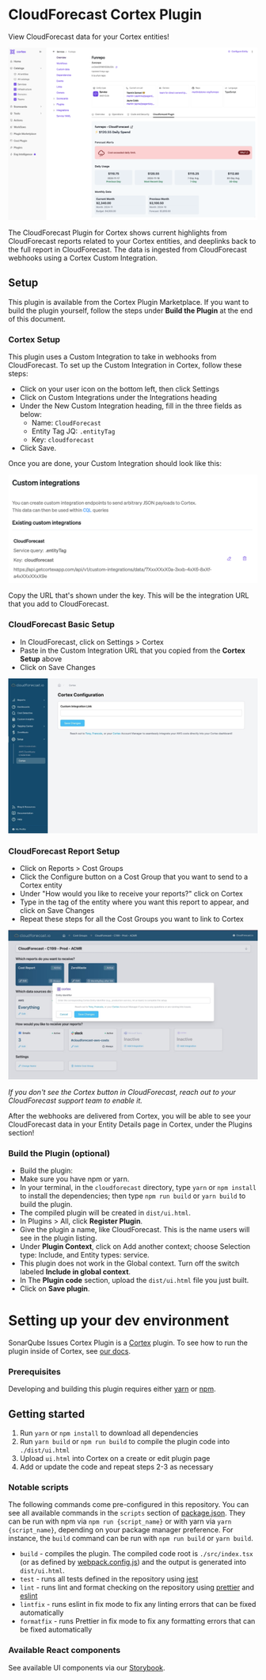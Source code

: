 # CloudForecast Cortex Plugin

View CloudForecast data for your Cortex entities!

<div align="center"><img src="img/cf_ss1.png" /></div>

The CloudForecast Plugin for Cortex shows current highlights from CloudForecast reports related to your Cortex entities, and deeplinks back to the full report in CloudForecast. The data is ingested from CloudForecast webhooks using a Cortex Custom Integration.

## Setup

This plugin is available from the Cortex Plugin Marketplace. If you want to build the plugin yourself, follow the steps under **Build the Plugin** at the end of this document.

### Cortex Setup

This plugin uses a Custom Integration to take in webhooks from CloudForecast. To set up the Custom Integration in Cortex, follow these steps:

- Click on your user icon on the bottom left, then click Settings
- Click on Custom Integrations under the Integrations heading
- Under the New Custom Integration heading, fill in the three fields as below:
  - Name: `CloudForecast`
  - Entity Tag JQ: `.entityTag`
  - Key: `cloudforecast`
- Click Save.

Once you are done, your Custom Integration should look like this:

<div align="center"><img src="img/cf_ss2.png" /></div>

Copy the URL that's shown under the key. This will be the integration URL that you add to CloudForecast.

### CloudForecast Basic Setup

- In CloudForecast, click on Settings > Cortex
- Paste in the Custom Integration URL that you copied from the **Cortex Setup** above
- Click on Save Changes

<div align="center"><img src="img/cf_ss3.jpg" /></div>

### CloudForecast Report Setup

- Click on Reports > Cost Groups
- Click the Configure button on a Cost Group that you want to send to a Cortex entity
- Under "How would you like to receive your reports?" click on Cortex
- Type in the tag of the entity where you want this report to appear, and click on Save Changes
- Repeat these steps for all the Cost Groups you want to link to Cortex

<div align="center"><img src="img/cf_ss4.jpg" /></div>

_If you don't see the Cortex button in CloudForecast, reach out to your CloudForecast support team to enable it._

After the webhooks are delivered from Cortex, you will be able to see your CloudForecast data in your Entity Details page in Cortex, under the Plugins section!

### Build the Plugin (optional)

- Build the plugin:
- Make sure you have npm or yarn.
- In your terminal, in the `cloudforecast` directory, type `yarn` or `npm install` to install the dependencies; then type `npm run build` or `yarn build` to build the plugin.
- The compiled plugin will be created in `dist/ui.html`.
- In Plugins > All, click **Register Plugin**.
- Give the plugin a name, like CloudForecast. This is the name users will see in the plugin listing.
- Under **Plugin Context**, click on Add another context; choose Selection type: Include, and Entity types: service.
- This plugin does not work in the Global context. Turn off the switch labeled **Include in global context**.
- In The **Plugin code** section, upload the `dist/ui.html` file you just built.
- Click on **Save plugin**.

# Setting up your dev environment

SonarQube Issues Cortex Plugin is a [Cortex](https://www.cortex.io/) plugin. To see how to run the plugin inside of Cortex, see [our docs](https://docs.cortex.io/docs/plugins).

### Prerequisites

Developing and building this plugin requires either [yarn](https://classic.yarnpkg.com/lang/en/docs/install/) or [npm](https://docs.npmjs.com/downloading-and-installing-node-js-and-npm).

## Getting started

1. Run `yarn` or `npm install` to download all dependencies
2. Run `yarn build` or `npm run build` to compile the plugin code into `./dist/ui.html`
3. Upload `ui.html` into Cortex on a create or edit plugin page
4. Add or update the code and repeat steps 2-3 as necessary

### Notable scripts

The following commands come pre-configured in this repository. You can see all available commands in the `scripts` section of [package.json](./package.json). They can be run with npm via `npm run {script_name}` or with yarn via `yarn {script_name}`, depending on your package manager preference. For instance, the `build` command can be run with `npm run build` or `yarn build`.

- `build` - compiles the plugin. The compiled code root is `./src/index.tsx` (or as defined by [webpack.config.js](webpack.config.js)) and the output is generated into `dist/ui.html`.
- `test` - runs all tests defined in the repository using [jest](https://jestjs.io/)
- `lint` - runs lint and format checking on the repository using [prettier](https://prettier.io/) and [eslint](https://eslint.org/)
- `lintfix` - runs eslint in fix mode to fix any linting errors that can be fixed automatically
- `formatfix` - runs Prettier in fix mode to fix any formatting errors that can be fixed automatically

### Available React components

See available UI components via our [Storybook](https://cortexapps.github.io/plugin-core/).
